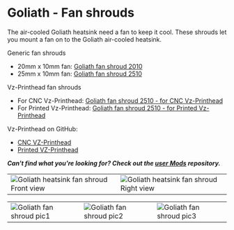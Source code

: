 # Goliath - Fan shrouds

The air-cooled Goliath heatsink need a fan to keep it cool. These shrouds let you mount a fan on to the Goliath air-cooled heatsink.

Generic fan shrouds

* 20mm x 10mm fan: [Goliath fan shroud 2010](./Goliath%20fan%20shroud%202010.stl)
* 25mm x 10mm fan: [Goliath fan shroud 2510](./Goliath%20fan%20shroud%202510.stl)

Vz-Printhead fan shrouds

* For CNC Vz-Printhead: [Goliath fan shroud 2510 - for CNC Vz-Printhead](./Goliath%20fan%20shroud%202510%20for%20CNC%20Vz-Printhead.stl)
* For Printed Vz-Printhead: [Goliath fan shroud 2510 - for Printed Vz-Printhead](./Goliath%20fan%20shroud%202510%20for%20Printed%20Vz-Printhead.stl)

Vz-Printhead on GitHub: 

* [CNC VZ-Printhead](https://github.com/VzBoT3D/Vz-Printhead-CNC)
* [Printed VZ-Printhead](https://github.com/VzBoT3D/Vz-Printhead-Printed)

***Can't find what you're looking for? Check out the [user Mods](https://github.com/VzBoT3D/VzBoT-UserMods) repository.***

|||
|---|---|
| ![Goliath heatsink fan shroud Front view](https://user-images.githubusercontent.com/37383368/210474456-d5e90298-2c86-44ff-acef-6567055633f5.png) | ![Goliath heatsink fan shroud Right view](https://user-images.githubusercontent.com/37383368/210474473-548da978-20eb-490b-847a-30d09c86982b.png) |


||||
|---|---|---|
| ![Goliath fan shroud pic1](https://user-images.githubusercontent.com/37383368/214459927-0d2008d0-af72-4001-946b-39ee3dba4d14.png) | ![Goliath fan shroud pic2](https://user-images.githubusercontent.com/37383368/195917630-38ac9000-d2b9-43f3-a392-f0e5773a25d4.png) | ![Goliath fan shroud pic3](https://user-images.githubusercontent.com/37383368/195917811-caacb337-ea7e-4afa-9ada-78a5e6b93cb6.png) |
